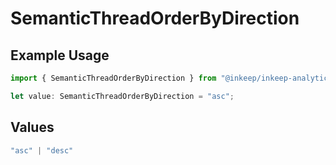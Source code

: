 # SemanticThreadOrderByDirection

## Example Usage

```typescript
import { SemanticThreadOrderByDirection } from "@inkeep/inkeep-analytics/models/components";

let value: SemanticThreadOrderByDirection = "asc";
```

## Values

```typescript
"asc" | "desc"
```
